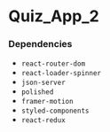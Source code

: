 # Quiz_App_2

### Dependencies
- `react-router-dom`
- `react-loader-spinner`
- `json-server`
- `polished`
- `framer-motion`
- `styled-components`
- `react-redux`
